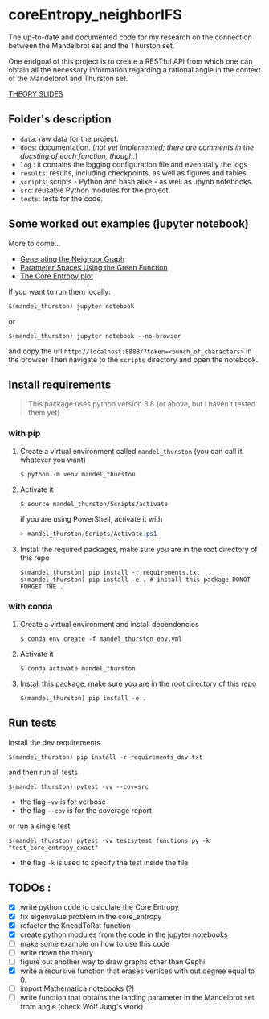 # coreEntropy_neighborIFS
The up-to-date and documented code for my research on the connection between the Mandelbrot set and the Thurston set.

One endgoal of this project is to create a RESTful API from which one can obtain all the necessary information regarding a rational angle in the context of the Mandelbrot and Thurston set.  


[THEORY SLIDES](https://slides.com/silvas/qsconjcoreentropy)

## Folder's description
 
- `data`: raw data for the project. 
- `docs`: documentation. (_not yet implemented; there are comments in the docsting of each function, though._)
- `log` : it contains the logging configuration file and eventually the logs 
- `results`: results, including checkpoints, as well as figures and tables. 
- `scripts`: scripts - Python and bash alike - as well as .ipynb notebooks.
- `src`: reusable Python modules for the project. 
- `tests`: tests for the code.

## Some worked out examples (jupyter notebook)
More to come...
- [Generating the Neighbor Graph](/scripts/Generating%20the%20Neighbor%20Graph.ipynb)
- [Parameter Spaces Using the Green Function](/scripts/Parameter%20Spaces%20Using%20The%20Green%20Function.ipynb)
- [The Core Entropy plot](/scripts/The%20Core%20Entropy%20Plot.ipynb)

If you want to run them locally:
```shell
$(mandel_thurston) jupyter notebook
```
or
```shell
$(mandel_thurston) jupyter notebook --no-browser
```
and copy the url `http://localhost:8888/?token=<bunch_of_characters>`  in the browser
Then navigate to the `scripts` directory and open the notebook.


## Install requirements
> This package uses python version 3.8 (or above, but I haven't tested them yet)

### with pip
1. Create a virtual environment called `mandel_thurston`  (you can call it whatever you want)
    ```shell
    $ python -m venv mandel_thurston
    ``` 
2. Activate it
    ```shell
    $ source mandel_thurston/Scripts/activate
    ``` 
    if you are using PowerShell, activate it with
    ```powershell
    > mandel_thurston/Scripts/Activate.ps1
    ``` 
3. Install the required packages, make sure you are in the root directory of this repo
    ```shell
    $(mandel_thurston) pip install -r requirements.txt
    $(mandel_thurston) pip install -e . # install this package DONOT FORGET THE .
    ```

### with conda
1. Create a virtual environment and install dependencies
    ```shell
    $ conda env create -f mandel_thurston_env.yml
    ```
2. Activate it
    ```shell
    $ conda activate mandel_thurston
    ```
3. Install this package, make sure you are in the root directory of this repo
    ```shell
    $(mandel_thurston) pip install -e .
    ```


## Run tests
Install the dev requirements
```shell
$(mandel_thurston) pip install -r requirements_dev.txt
```
and then run all tests
```shell
$(mandel_thurston) pytest -vv --cov=src
``` 
- the flag `-vv` is for verbose
- the flag `--cov` is for the coverage report

or run a single test
```shell
$(mandel_thurston) pytest -vv tests/test_functions.py -k "test_core_entropy_exact"
``` 
- the flag `-k` is used to specify the test inside the file 

## TODOs :
- [x] write python code to calculate the Core Entropy 
- [x] fix eigenvalue problem in the core_entropy
- [x] refactor the KneadToRat function
- [x] create python modules from the code in the jupyter notebooks
- [ ] make some example on how to use this code
- [ ] write down the theory
- [ ] figure out another way to draw graphs other than Gephi
- [x] write a recursive function that erases vertices with out degree equal to 0.
- [ ] import Mathematica notebooks (?)
- [ ] write function that obtains the landing parameter in the Mandelbrot set from angle (check Wolf Jung's work)
